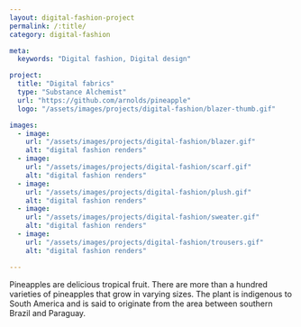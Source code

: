 ```yaml
---
layout: digital-fashion-project
permalink: /:title/
category: digital-fashion

meta:
  keywords: "Digital fashion, Digital design"

project:
  title: "Digital fabrics"
  type: "Substance Alchemist"
  url: "https://github.com/arnolds/pineapple"
  logo: "/assets/images/projects/digital-fashion/blazer-thumb.gif"

images:
  - image:
    url: "/assets/images/projects/digital-fashion/blazer.gif"
    alt: "digital fashion renders"
  - image:
    url: "/assets/images/projects/digital-fashion/scarf.gif"
    alt: "digital fashion renders"
  - image:
    url: "/assets/images/projects/digital-fashion/plush.gif"
    alt: "digital fashion renders"
  - image:
    url: "/assets/images/projects/digital-fashion/sweater.gif"
    alt: "digital fashion renders"
  - image:
    url: "/assets/images/projects/digital-fashion/trousers.gif"
    alt: "digital fashion renders"

---
```

<p>Pineapples are delicious tropical fruit. There are more than a hundred varieties of pineapples that grow in varying sizes. The plant is indigenous to South America and is said to originate from the area between southern Brazil and Paraguay.</p>